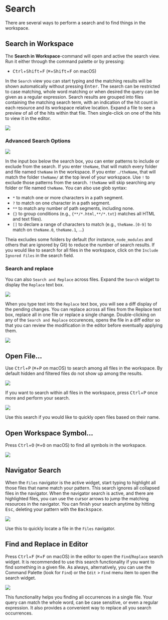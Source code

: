 # Search

There are several ways to perform a search and to find things in the workspace.

## Search in Workspace

The **Search in Workspace**-command will open and active the search view. Run it either through the command palette or by pressing:
 - <kbd>Ctrl</kbd>+<kbd>Shift</kbd>+<kbd>F</kbd> (<kbd>⌘</kbd>+<kbd>Shift</kbd>+<kbd>F</kbd> on macOS)

In the `Search` view you can start typing and the matching results will be shown automatically without pressing <kbd>Enter</kbd>.
The search can be restricted to case matching, whole word matching or when desired the query can be given as a regular expression.
Search results are grouped into files containing the matching search term, with an indication of the hit count in each resource and its workspace relative location.
Expand a file to see a preview of all of the hits within that file. Then single-click on one of the hits to view it in the editor.

![](./images/4_4_Search/search_in_workspace.jpg)

### Advanced Search Options

![](./images/4_4_Search/advanced_search_options.jpg)

In the input box below the search box, you can enter patterns to include or exclude from the search. If you enter `theName`, that will match every folder and file named `theName` in the workspace.
If you enter `./theName`, that will match the folder `theName/` at the top level of your workspace. Use `!` to exclude those patterns from the search. `!theName` will skip searching any folder or file named `theName`.
You can also use glob syntax:

 - `*` to match one or more characters in a path segment.
 - `?` to match on one character in a path segment.
 - `**` to match any number of path segments, including none.
 - `{}` to group conditions (e.g., `{**/*.html,**/*.txt}` matches all HTML and text files).
 - `[]` to declare a range of characters to match (e.g., `theName.[0-9]` to match on `theName.0`, `theName.1`, …)

Theia excludes some folders by default (for instance, `node_modules` and others that are ignored by Git) to reduce the number of search results. If you would like to search for all files in the workspace, click on
the `Include Ignored Files` in the search field.

### Search and replace

You can also `Search and Replace` across files. Expand the `Search` widget to display the `Replace` text box.

![](./images/4_4_Search/search_and_replace.jpg)

When you type text into the `Replace` text box, you will see a diff display of the pending changes. You can replace across all files from the Replace text box, replace all in one file or replace a single change.
Double-clicking on any of the `Search and Replace` occurences, opens the file in a diff editor so that you can review the modification in the editor before eventually applying them.

![](./images/4_4_Search/search_and_replace_in_action.jpg)

## Open File...

Use <kbd>Ctrl</kbd>+<kbd>P</kbd> (<kbd>⌘</kbd>+<kbd>P</kbd> on macOS) to search among all files in the workspace.
By default hidden and filtered files do not show up among the results.

![](./images/4_4_Search/open_file.jpg)

If you want to search within all files in the workspace, press <kbd>Ctrl</kbd>+<kbd>P</kbd> once more and perform your search.

![](./images/4_4_Search/open_file_all.jpg)

Use this search if you would like to quickly open files based on their name.

## Open Workspace Symbol...

Press <kbd>Ctrl</kbd>+<kbd>O</kbd> (<kbd>⌘</kbd>+<kbd>O</kbd> on macOS) to find all symbols in the workspace.

![](./images/4_4_Search/open_workspace_symbol.jpg)

## Navigator Search

When the `Files` navigator is the active widget, start typing to highlight all those files that name match your pattern.
This search ignores all collapsed files in the navigator. When the navigator search is active, and there are highlighted files,
you can use the cursor arrows to jump the matching resources in the navigator. You can finish your search anytime by hitting
<kbd>Esc</kbd>, deleting your pattern with the <kbd>Backspace</kbd>.

![](./images/4_4_Search/navigator_search.jpg)

Use this to quickly locate a file in the `Files` navigator.

## Find and Replace in Editor

Press <kbd>Ctrl</kbd>+<kbd>F</kbd> (<kbd>⌘</kbd>+<kbd>F</kbd> on macOS) in the editor to open the `Find`/`Replace` search widget.
It is recommended to use this search functionality if you want to find something in a given file. As always, alternatively, you can
use the Command Palette (look for `Find`) or the `Edit` > `Find` menu item to open the search widget.

![](./images/4_4_Search/find_and_replace_editor.jpg)

This functionality helps you finding all occurrences in a single file. Your query can match the whole word, can be case sensitive, or
even a regular expression. It also provides a convenient way to replace all you search occurrences.